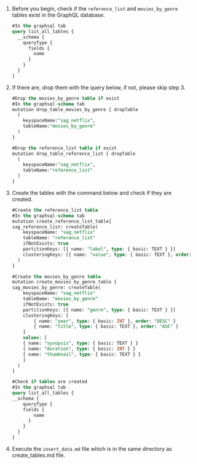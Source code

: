 1. Before you begin, check if the `reference_list` and `movies_by_genre` tables exist in the GraphQL database.

    ```sql
    #In the graphsql tab
    query list_all_tables {
      __schema {
        queryType {
          fields {
            name
          }
        }
      }
    }
    ```

2. If there are, drop them with the query below, if not, please skip step 3.


    ```sql
    #Drop the movies_by_genre table if exist
    #In the graphsql-schema tab
    mutation drop_table_movies_by_genre { dropTable 
      (
        keyspaceName:"sag_netflix",
        tableName:"movies_by_genre"
      )
    }

    #Drop the reference_list table if exist
    mutation drop_table_reference_list { dropTable 
      (
        keyspaceName:"sag_netflix",
        tableName:"reference_list"
      )
    }
    ```

3. Create the tables with the command below and check if they are created.

    ```sql
    #Create the reference_list table
    #In the graphsql-schema tab
    mutation create_reference_list_table{
    sag_reference_list: createTable(
        keyspaceName: "sag_netflix"
        tableName: "reference_list"
        ifNotExists: true
        partitionKeys: [{ name: "label", type: { basic: TEXT } }]
        clusteringKeys: [{ name: "value", type: { basic: TEXT }, order: "ASC" }]
      )
    }

    #Create the movies_by_genre table
    mutation create_movies_by_genre_table {
    sag_movies_by_genre: createTable(
        keyspaceName: "sag_netflix"
        tableName: "movies_by_genre"
        ifNotExists: true
        partitionKeys: [{ name: "genre", type: { basic: TEXT } }]
        clusteringKeys: [
            { name: "year", type: { basic: INT }, order: "DESC" }
            { name: "title", type: { basic: TEXT }, order: "ASC" }
        ]
        values: [
        { name: "synopsis", type: { basic: TEXT } }
        { name: "duration", type: { basic: INT } }
        { name: "thumbnail", type: { basic: TEXT } }
        ]
      )
    }
    ```

    ```sql
    #Check if tables are created
    #In the graphsql tab
    query list_all_tables {
    __schema {
        queryType {
        fields {
            name
          }
        }
      }
    }
    ```

4. Execute the `insert_data.md` file which is in the same directory as create_tables.md file.